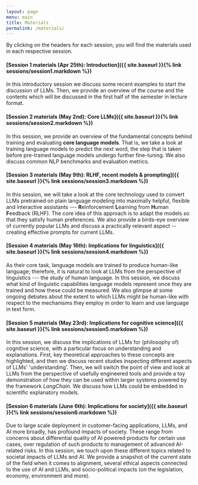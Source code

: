```yaml
---
layout: page
menu: main
title: Materials
permalink: /materials/
---
```


By clicking on the headers for each session, you will find the materials used in each respective session. 

#### [Session 1 materials  (Apr 25th): Introduction]({{ site.baseurl }}{% link sessions/session1.markdown %})

In this introductory session we discuss some recent examples to start the discussion of LLMs. Then, we provide an overview of the course and the contents which will be discussed in the first half of the semester in lecture format. 

#### [Session 2 materials  (May 2nd): Core LLMs]({{ site.baseurl }}{% link sessions/session2.markdown %})

In this session, we provide an overview of the fundamental concepts behind training and evaluating **core language models**. That is, we take a look at training language models to predict the next word, the step that is taken before pre-trained language models undergo further fine-tuning. We also discuss common NLP benchmarks and evaluation metrics.

#### [Session 3 materials  (May 9th): RLHF, recent models & prompting]({{ site.baseurl }}{% link sessions/session3.markdown %})

In this session, we will take a look at the core technology used to convert LLMs pretrained on plain language modeling into maximally helpful, flexible and interactive assistants --- **R**einforcement **L**earning from **H**uman **F**eedback (RLHF). The core idea of this approach is to adapt the models so that they satisfy human preferences. We also provide a birds-eye overview of currently popular LLMs and discuss a practically relevant aspect -- creating effective prompts for current LLMs.

#### [Session 4 materials  (May 16th): Implications for linguistics]({{ site.baseurl }}{% link sessions/session4.markdown %})

As their core task, language models are trained to produce human-like language; therefore, it is natural to look at LLMs from the perspective of linguistics --- the study of human language. In this session, we discuss what kind of linguistic capabilities language models represent once they are trained and how these could be measured. We also glimpse at some ongoing debates about the extent to which LLMs might be human-like with respect to the mechanisms they employ in order to learn and use language in text form. 

#### [Session 5 materials  (May 23rd): Implications for cognitive science]({{ site.baseurl }}{% link sessions/session5.markdown %})

In this session, we discuss the implications of LLMs for (philosophy of) cognitive science, with a particular focus on understanding and explanations. First, key theoretical approaches to these concepts are highlighted, and then we discuss recent studies inspecting different aspects of LLMs' 'understanding'. Then, we will switch the point of view and look at LLMs from the perspective of usefully engineered tools and provide a toy demonstration of how they can be used within larger systems powered by the framework *LangChain*. We discuss how LLMs could be embedded in scientific explanatory models.

#### [Session 6 materials  (June 6th): Implications for society]({{ site.baseurl }}{% link sessions/session6.markdown %})

Due to large scale deployment in customer-facing applications, LLMs, and AI more broadly, has profound impacts of society. These range from concerns about differential quality of AI powered products for certain use cases, over regulation of such products to management of advanced AI-related risks.
In this session, we touch upon these different topics related to societal impacts of LLMs and AI. We provide a snapshot of the current state of the field when it comes to alignment, several ethical aspects connected to the use of AI and LLMs, and socio-political impacts (on the legislation, economy, environment and more).
